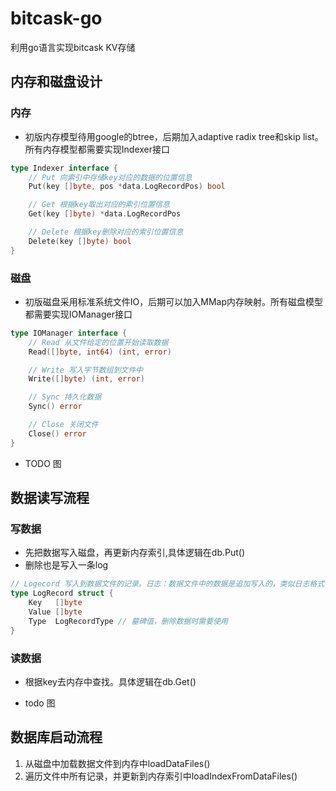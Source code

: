# bitcask-go
利用go语言实现bitcask KV存储

## 内存和磁盘设计
### 内存
- 初版内存模型待用google的btree，后期加入adaptive radix tree和skip list。所有内存模型都需要实现Indexer接口
```go
type Indexer interface {
	// Put 向索引中存储key对应的数据的位置信息
	Put(key []byte, pos *data.LogRecordPos) bool

	// Get 根据key取出对应的索引位置信息
	Get(key []byte) *data.LogRecordPos

	// Delete 根据key删除对应的索引位置信息
	Delete(key []byte) bool
}
```

### 磁盘
- 初版磁盘采用标准系统文件IO，后期可以加入MMap内存映射。所有磁盘模型都需要实现IOManager接口
```go
type IOManager interface {
	// Read 从文件给定的位置开始读取数据
	Read([]byte, int64) (int, error)

	// Write 写入字节数组到文件中
	Write([]byte) (int, error)

	// Sync 持久化数据
	Sync() error

	// Close 关闭文件
	Close() error
}
```
- TODO 图

## 数据读写流程
### 写数据
- 先把数据写入磁盘，再更新内存索引,具体逻辑在db.Put()
- 删除也是写入一条log
```go
// Logecord 写入到数据文件的记录。日志：数据文件中的数据是追加写入的，类似日志格式
type LogRecord struct {
	Key   []byte
	Value []byte
	Type  LogRecordType // 墓碑值，删除数据时需要使用
}
```
### 读数据
- 根据key去内存中查找。具体逻辑在db.Get()

- todo 图

## 数据库启动流程
1. 从磁盘中加载数据文件到内存中loadDataFiles()
2. 遍历文件中所有记录，并更新到内存索引中loadIndexFromDataFiles()
